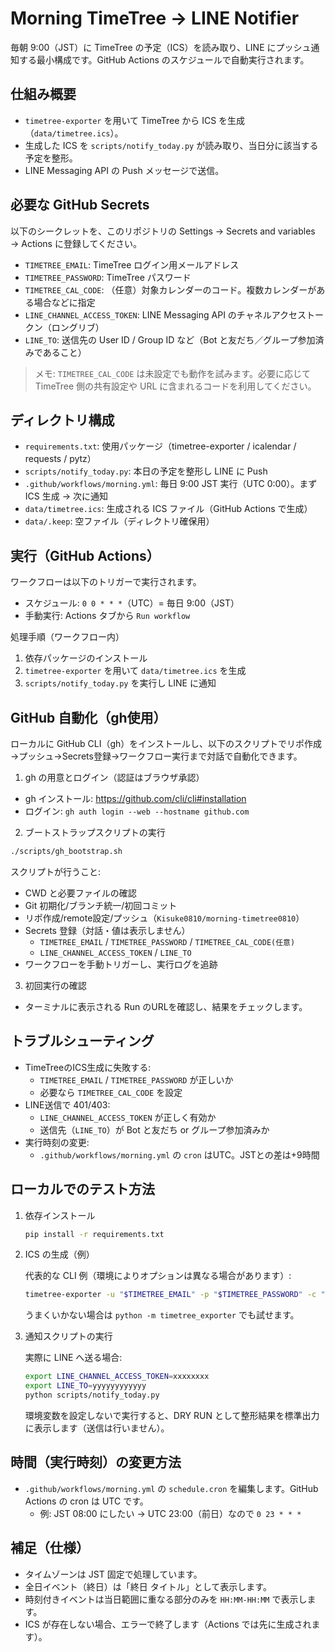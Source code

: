 # Morning TimeTree → LINE Notifier

毎朝 9:00（JST）に TimeTree の予定（ICS）を読み取り、LINE にプッシュ通知する最小構成です。GitHub Actions のスケジュールで自動実行されます。

## 仕組み概要

- `timetree-exporter` を用いて TimeTree から ICS を生成（`data/timetree.ics`）。
- 生成した ICS を `scripts/notify_today.py` が読み取り、当日分に該当する予定を整形。
- LINE Messaging API の Push メッセージで送信。

## 必要な GitHub Secrets

以下のシークレットを、このリポジトリの Settings → Secrets and variables → Actions に登録してください。

- `TIMETREE_EMAIL`: TimeTree ログイン用メールアドレス
- `TIMETREE_PASSWORD`: TimeTree パスワード
- `TIMETREE_CAL_CODE`: （任意）対象カレンダーのコード。複数カレンダーがある場合などに指定
- `LINE_CHANNEL_ACCESS_TOKEN`: LINE Messaging API のチャネルアクセストークン（ロングリブ）
- `LINE_TO`: 送信先の User ID / Group ID など（Bot と友だち／グループ参加済みであること）

> メモ: `TIMETREE_CAL_CODE` は未設定でも動作を試みます。必要に応じて TimeTree 側の共有設定や URL に含まれるコードを利用してください。

## ディレクトリ構成

- `requirements.txt`: 使用パッケージ（timetree-exporter / icalendar / requests / pytz）
- `scripts/notify_today.py`: 本日の予定を整形し LINE に Push
- `.github/workflows/morning.yml`: 毎日 9:00 JST 実行（UTC 0:00）。まず ICS 生成 → 次に通知
- `data/timetree.ics`: 生成される ICS ファイル（GitHub Actions で生成）
- `data/.keep`: 空ファイル（ディレクトリ確保用）

## 実行（GitHub Actions）

ワークフローは以下のトリガーで実行されます。

- スケジュール: `0 0 * * *`（UTC）= 毎日 9:00（JST）
- 手動実行: Actions タブから `Run workflow`

処理手順（ワークフロー内）

1. 依存パッケージのインストール
2. `timetree-exporter` を用いて `data/timetree.ics` を生成
3. `scripts/notify_today.py` を実行し LINE に通知

## GitHub 自動化（gh使用）

ローカルに GitHub CLI（gh）をインストールし、以下のスクリプトでリポ作成→プッシュ→Secrets登録→ワークフロー実行まで対話で自動化できます。

1) gh の用意とログイン（認証はブラウザ承認）

- gh インストール: https://github.com/cli/cli#installation
- ログイン: `gh auth login --web --hostname github.com`

2) ブートストラップスクリプトの実行

```bash
./scripts/gh_bootstrap.sh
```

スクリプトが行うこと:
- CWD と必要ファイルの確認
- Git 初期化/ブランチ統一/初回コミット
- リポ作成/remote設定/プッシュ（`Kisuke0810/morning-timetree0810`）
- Secrets 登録（対話・値は表示しません）
  - `TIMETREE_EMAIL` / `TIMETREE_PASSWORD` / `TIMETREE_CAL_CODE(任意)`
  - `LINE_CHANNEL_ACCESS_TOKEN` / `LINE_TO`
- ワークフローを手動トリガーし、実行ログを追跡

3) 初回実行の確認

- ターミナルに表示される Run のURLを確認し、結果をチェックします。

## トラブルシューティング

- TimeTreeのICS生成に失敗する:
  - `TIMETREE_EMAIL` / `TIMETREE_PASSWORD` が正しいか
  - 必要なら `TIMETREE_CAL_CODE` を設定
- LINE送信で 401/403:
  - `LINE_CHANNEL_ACCESS_TOKEN` が正しく有効か
  - 送信先（`LINE_TO`）が Bot と友だち or グループ参加済みか
- 実行時刻の変更:
  - `.github/workflows/morning.yml` の `cron` はUTC。JSTとの差は+9時間

## ローカルでのテスト方法

1. 依存インストール

   ```bash
   pip install -r requirements.txt
   ```

2. ICS の生成（例）

   代表的な CLI 例（環境によりオプションは異なる場合があります）:

   ```bash
   timetree-exporter -u "$TIMETREE_EMAIL" -p "$TIMETREE_PASSWORD" -c "$TIMETREE_CAL_CODE" -o data/timetree.ics
   ```

   うまくいかない場合は `python -m timetree_exporter` でも試せます。

3. 通知スクリプトの実行

   実際に LINE へ送る場合:

   ```bash
   export LINE_CHANNEL_ACCESS_TOKEN=xxxxxxxx
   export LINE_TO=yyyyyyyyyyyy
   python scripts/notify_today.py
   ```

   環境変数を設定しないで実行すると、DRY RUN として整形結果を標準出力に表示します（送信は行いません）。

## 時間（実行時刻）の変更方法

- `.github/workflows/morning.yml` の `schedule.cron` を編集します。GitHub Actions の cron は UTC です。
  - 例: JST 08:00 にしたい → UTC 23:00（前日）なので `0 23 * * *`

## 補足（仕様）

- タイムゾーンは JST 固定で処理しています。
- 全日イベント（終日）は「終日 タイトル」として表示します。
- 時刻付きイベントは当日範囲に重なる部分のみを `HH:MM-HH:MM` で表示します。
- ICS が存在しない場合、エラーで終了します（Actions では先に生成されます）。
